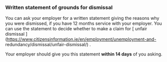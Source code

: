 ###  **Written statement of grounds for dismissal**

You can ask your employer for a written statement giving the reasons why you
were dismissed, if you have 12 months service with your employer. You can use
the statement to decide whether to make a claim for [ unfair dismissal
](https://www.citizensinformation.ie/en/employment/unemployment-and-
redundancy/dismissal/unfair-dismissal/) .

Your employer should give you this statement **within 14 days** of you asking.
